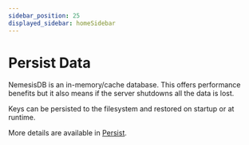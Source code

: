 ```yaml
---
sidebar_position: 25
displayed_sidebar: homeSidebar
---
```


# Persist Data
NemesisDB is an in-memory/cache database. This offers performance benefits but it also means if the server shutdowns all the data is lost.

Keys can be persisted to the filesystem and restored on startup or at runtime.

More details are available in [Persist](/tutorials/persist-data/overview).

